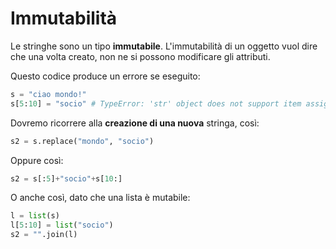 # Immutabilità

Le stringhe sono un tipo **immutabile**. L'immutabilità di un oggetto vuol dire che una volta creato, non ne si possono modificare gli attributi. 

Questo codice produce un errore se eseguito:

```python
s = "ciao mondo!"
s[5:10] = "socio" # TypeError: 'str' object does not support item assignment
```

Dovremo ricorrere alla **creazione di una nuova** stringa, così:

```python
s2 = s.replace("mondo", "socio")
```

Oppure così:

```python
s2 = s[:5]+"socio"+s[10:]
```

O anche così, dato che una lista è mutabile:

```python
l = list(s)
l[5:10] = list("socio")
s2 = "".join(l)
```